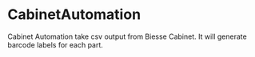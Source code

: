# CabinetAutomation
Cabinet Automation take csv output from Biesse Cabinet. It will generate barcode labels for each part.
